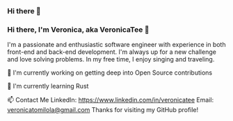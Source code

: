 ### Hi there 👋

<!--
**VeronicaTee/VeronicaTee** is a ✨ _special_ ✨ repository because its `README.md` (this file) appears on your GitHub profile.

Here are some ideas to get you started:

- 🔭 I’m currently working on ...
- 🌱 I’m currently learning ...
- 👯 I’m looking to collaborate on ...
- 🤔 I’m looking for help with ...
- 💬 Ask me about ...
- 📫 How to reach me: ...
- 😄 Pronouns: ...
- ⚡ Fun fact: ...
-->

### Hi there, I'm Veronica, aka VeronicaTee 👋
I'm a passionate and enthusiastic software engineer with experience in both front-end and back-end development. I'm always up for a new challenge and love solving problems. In my free time, I enjoy singing and traveling.

🔭 I'm currently working on getting deep into Open Source contributions

🌱 I'm currently learning Rust

📫 Contact Me
LinkedIn: https://www.linkedin.com/in/veronicatee
Email: veronicatomilola@gmail.com
Thanks for visiting my GitHub profile!
